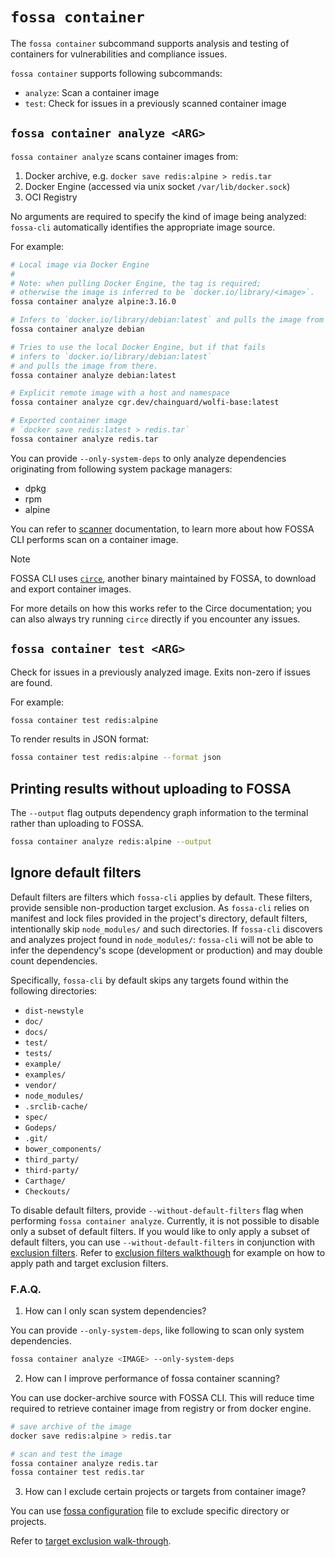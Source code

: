 # `fossa container`

The `fossa container` subcommand supports analysis and testing of containers for vulnerabilities and compliance issues.

`fossa container` supports following subcommands:

- `analyze`: Scan a container image
- `test`: Check for issues in a previously scanned container image

## `fossa container analyze <ARG>`

`fossa container analyze` scans container images from:

1) Docker archive, e.g. `docker save redis:alpine > redis.tar`
2) Docker Engine (accessed via unix socket `/var/lib/docker.sock`)
3) OCI Registry

No arguments are required to specify the kind of image being analyzed:
`fossa-cli` automatically identifies the appropriate image source.

For example:

```bash
# Local image via Docker Engine
#
# Note: when pulling Docker Engine, the tag is required;
# otherwise the image is inferred to be `docker.io/library/<image>`.
fossa container analyze alpine:3.16.0

# Infers to `docker.io/library/debian:latest` and pulls the image from there.
fossa container analyze debian

# Tries to use the local Docker Engine, but if that fails
# infers to `docker.io/library/debian:latest`
# and pulls the image from there.
fossa container analyze debian:latest

# Explicit remote image with a host and namespace
fossa container analyze cgr.dev/chainguard/wolfi-base:latest

# Exported container image
# `docker save redis:latest > redis.tar`
fossa container analyze redis.tar
```

You can provide `--only-system-deps` to only analyze dependencies originating from following system package managers:

- dpkg
- rpm
- alpine

You can refer to [scanner](./container/scanner.md) documentation, to learn
more about how FOSSA CLI performs scan on a container image.

> [!NOTE]
>
> FOSSA CLI uses [`circe`](https://github.com/fossas/circe), another binary
> maintained by FOSSA, to download and export container images.
>
> For more details on how this works refer to the Circe documentation;
> you can also always try running `circe` directly if you encounter any issues.

## `fossa container test <ARG>`

Check for issues in a previously analyzed image.
Exits non-zero if issues are found.

For example:

```bash
fossa container test redis:alpine
```

To render results in JSON format:

```bash
fossa container test redis:alpine --format json
```

## Printing results without uploading to FOSSA

The `--output` flag outputs dependency graph information to the terminal rather than uploading to FOSSA.

```sh
fossa container analyze redis:alpine --output
```

## Ignore default filters

Default filters are filters which `fossa-cli` applies by default. These filters,
provide sensible non-production target exclusion. As `fossa-cli` relies on manifest and lock files provided in the project's directory,
default filters, intentionally skip `node_modules/` and such directories. If `fossa-cli` discovers and
analyzes project found in `node_modules/`: `fossa-cli` will not be able to infer
the dependency's scope (development or production) and may double count dependencies.

Specifically, `fossa-cli` by default skips any targets found within the following directories:

- `dist-newstyle`
- `doc/`
- `docs/`
- `test/`
- `tests/`
- `example/`
- `examples/`
- `vendor/`
- `node_modules/`
- `.srclib-cache/`
- `spec/`
- `Godeps/`
- `.git/`
- `bower_components/`
- `third_party/`
- `third-party/`
- `Carthage/`
- `Checkouts/`

To disable default filters, provide `--without-default-filters` flag when performing `fossa container analyze`. Currently,
it is not possible to disable only a subset of default filters. If you would like to only apply a subset of default filters, you can
use `--without-default-filters` in conjunction with [exclusion filters](./../files/fossa-yml.md#analysis-target-configuration). Refer to
[exclusion filters walkthough](../../walkthroughs/analysis-target-configuration.md) for example on how to apply path and target exclusion filters.

### F.A.Q.

1. How can I only scan system dependencies?

You can provide `--only-system-deps`, like following to scan only system dependencies.

```bash
fossa container analyze <IMAGE> --only-system-deps
```

2. How can I improve performance of fossa container scanning?

You can use docker-archive source with FOSSA CLI. This will reduce
time required to retrieve container image from registry or from docker engine.

```bash
# save archive of the image
docker save redis:alpine > redis.tar

# scan and test the image
fossa container analyze redis.tar
fossa container test redis.tar
```

3. How can I exclude certain projects or targets from container image?

You can use [fossa configuration](./../files/fossa-yml.md) file to exclude
specific directory or projects.

Refer to [target exclusion walk-through](./../../concepts/analysis-and-analyzers.md).
